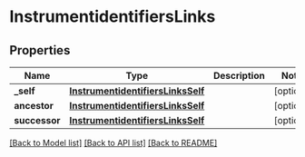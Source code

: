 # InstrumentidentifiersLinks

## Properties
Name | Type | Description | Notes
------------ | ------------- | ------------- | -------------
**_self** | [**InstrumentidentifiersLinksSelf**](InstrumentidentifiersLinksSelf.md) |  | [optional] 
**ancestor** | [**InstrumentidentifiersLinksSelf**](InstrumentidentifiersLinksSelf.md) |  | [optional] 
**successor** | [**InstrumentidentifiersLinksSelf**](InstrumentidentifiersLinksSelf.md) |  | [optional] 

[[Back to Model list]](../README.md#documentation-for-models) [[Back to API list]](../README.md#documentation-for-api-endpoints) [[Back to README]](../README.md)


